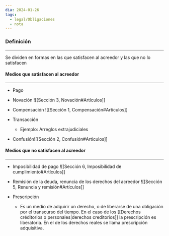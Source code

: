 ```yaml
---
dia: 2024-01-26
tags:
  - legal/Obligaciones
  - nota
---
```

### Definición
---
Se dividen en formas en las que satisfacen al acreedor y las que no lo satisfacen

#### Medios que satisfacen al acreedor
---
* Pago
* Novación ![[Sección 3, Novación#Artículos]]

* Compensación ![[Sección 1, Compensación#Artículos]]

* Transacción
	* Ejemplo: Arreglos extrajudiciales
* Confusión![[Sección 2, Confusión#Artículos]]

#### Medios que no satisfacen al acreedor
---
* Imposibilidad de pago ![[Sección 6, Imposibilidad de cumplimiento#Artículos]]
* Remisión de la deuda, renuncia de los derechos del acreedor ![[Sección 5, Renuncia y remisión#Artículos]]

* Prescripción
	* Es un medio de adquirir un derecho, o de liberarse de una obligación por el transcurso del tiempo. En el caso de los [[Derechos créditorios o personales|derechos creditorios]] la prescripción es liberatoria. En el de los derechos reales se llama prescripción adquisitiva.